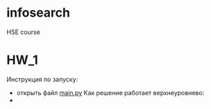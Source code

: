 # infosearch
HSE course

# HW_1
Инструкция по запуску:
- открыть файл [main.py](https://github.com/soimmary/infosearch/blob/main/hw1/main.py)
Как решение работает верхнеуровнево:
- 
